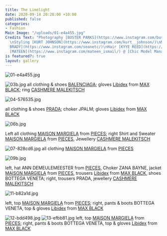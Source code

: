 ```yaml
---
title: The Limelight
date: 2020-09-14 20:28:00 +10:00
published: false
categories:
- Fashion
Main Image: "/uploads/01-e4a455.jpg"
Credits Text: "Photography [BUSTER PARKS](https://www.instagram.com/busterparks/)
  \nStyling [KURT JOHNSON](https://www.instagram.com/kurt__johnson/)\nMakeup [SEAN
  BRADY](https://www.instagram.com/seanetc/)\nHair [KYYE REED](https://www.instagram.com/kyye/)\n\nModel
  [MATEEN](https://www.instagram.com/mateen_ismail/) @ [Chic Model Management](https://www.instagram.com/chic_management/)"
is featured?: true
layout: gallery
---
```


![01-e4a455.jpg](/uploads/01-e4a455.jpg)

![03b.jpg](/uploads/03b.jpg)
all clothing & shoes [BALENCIAGA](https://www.balenciaga.com/au); gloves [Libidex](https://www.libidex.com/) from [MAX BLACK](https://maxblack.com.au/); ring [CASHMERE MALEKITSCH](https://cashmeremalekitsch.com/)

![04-576535.jpg](/uploads/04-576535.jpg)

all clothing & shoes [PRADA](https://www.prada.com/au/en.html); choker JPALM; gloves [Libidex](https://www.libidex.com/) from [MAX BLACK](https://maxblack.com.au/)

![06b.jpg](/uploads/06b.jpg)

Left all clothing [MAISON MARGIELA](https://www.maisonmargiela.com/au) from [PIECES](https://piecesydney.com/); right
Shirt and Sweater [MAISON MARGIELA](https://www.maisonmargiela.com/au) from [PIECES](https://piecesydney.com/), Jewellery [CASHMERE MALEKITSCH](https://cashmeremalekitsch.com/)

![07-828cd6.jpg](/uploads/07-828cd6.jpg)
all clothing [MAISON MARGIELA](https://www.maisonmargiela.com/au) from [PIECES](https://piecesydney.com/)

![09b.jpg](/uploads/09b.jpg)

left, hat ANN DEMEULEMEESTER from [PIECES](https://piecesydney.com/), Choker ZANA BAYNE, jacket [MAISON MARGIELA](https://www.maisonmargiela.com/au) from [PIECES](https://piecesydney.com/), trousers [Libidex](https://www.libidex.com/) from [MAX BLACK](https://maxblack.com.au/), shoes BOTTEGA VENETA; right, trousers PRADA, jewellery [CASHMERE MALEKITSCH](https://cashmeremalekitsch.com/)

![11-b82a1d.jpg](/uploads/11-b82a1d.jpg)

left, top [MAISON MARGIELA](https://www.maisonmargiela.com/au) from [PIECES](https://piecesydney.com/);
right, pants & boots BOTTEGA VENETA, top & gloves [Libidex](https://www.libidex.com/) from [MAX BLACK](https://maxblack.com.au/)

![12-bdd498.jpg](/uploads/12-bdd498.jpg) 
![13-efbb81.jpg](/uploads/13-efbb81.jpg)
left, top [MAISON MARGIELA](https://www.maisonmargiela.com/au) from [PIECES](https://piecesydney.com/); right, pants & boots BOTTEGA VENETA, top & gloves [Libidex](https://www.libidex.com/) from [MAX BLACK](https://maxblack.com.au/)


